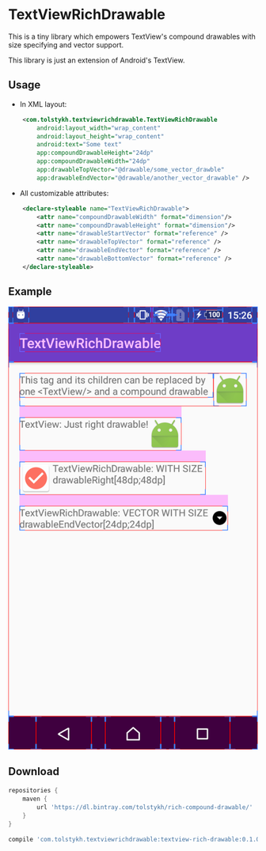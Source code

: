 # TextViewRichDrawable

This is a tiny library which empowers TextView's compound drawables with size specifying and vector support.

This library is just an extension of Android's TextView.

## Usage

* In XML layout: 

```xml
    <com.tolstykh.textviewrichdrawable.TextViewRichDrawable
        android:layout_width="wrap_content"
        android:layout_height="wrap_content"
        android:text="Some text"
        app:compoundDrawableHeight="24dp"
        app:compoundDrawableWidth="24dp"
        app:drawableTopVector="@drawable/some_vector_drawble"
        app:drawableEndVector="@drawable/another_vector_drawable" />
```        

* All customizable attributes:

```xml
    <declare-styleable name="TextViewRichDrawable">
        <attr name="compoundDrawableWidth" format="dimension"/>
        <attr name="compoundDrawableHeight" format="dimension"/>
        <attr name="drawableStartVector" format="reference" />
        <attr name="drawableTopVector" format="reference" />
        <attr name="drawableEndVector" format="reference" />
        <attr name="drawableBottomVector" format="reference" />
    </declare-styleable>
```

## Example

![TextView-rich-drawable](demo_screenshot.png)

## Download

```groovy
repositories {
    maven {
        url 'https://dl.bintray.com/tolstykh/rich-compound-drawable/'
    }
}
```

```groovy
compile 'com.tolstykh.textviewrichdrawable:textview-rich-drawable:0.1.0'
```
